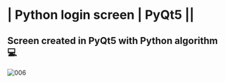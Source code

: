 # | Python login screen | PyQt5 ||
## Screen created in PyQt5 with Python algorithm :computer:


![006](https://user-images.githubusercontent.com/76967004/105396811-10b4bb00-5bff-11eb-8c14-1ae3372f97dc.jpg)
